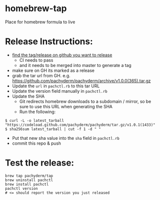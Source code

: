 # homebrew-tap
Place for homebrew formula to live


# Release Instructions:

- [find the tag/release on github you want to release](https://github.com/pachyderm/pachyderm/releases)
  - CI needs to pass
  - and it needs to be merged into master to generate a tag
- make sure on GH its marked as a release
- grab the tar url from GH. e.g. https://github.com/pachyderm/pachyderm/archive/v1.0.0(365).tar.gz
- Update the `url` in `pachctl.rb` to this tar URL
- Update the version field manually in `pachctl.rb`
- Update the SHA
  - Git redirects homebrew downloads to a subdomain / mirror, so be sure to use this URL when generating the SHA
  - Run the following:

```shell
$ curl -L -o latest_tarball "https://codeload.github.com/pachyderm/pachyderm/tar.gz/v1.0.1(1433)"
$ sha256sum latest_tarball | cut -f 1 -d " "
```

  - Put that new sha value into the `sha` field in `pachctl.rb`
- commit this repo & push

# Test the release:

    brew tap pachyderm/tap
    brew uninstall pachctl
    brew install pachctl
    pachctl version
    # <= should report the version you just released

